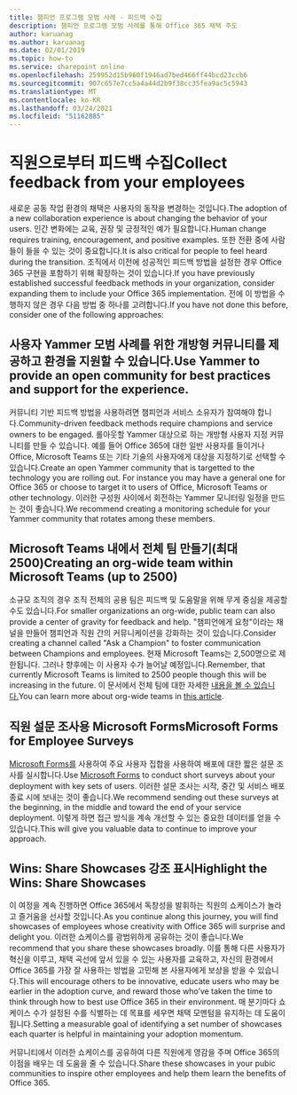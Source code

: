 ```yaml
---
title: 챔피언 프로그램 모범 사례 - 피드백 수집
description: 챔피언 프로그램 모범 사례를 통해 Office 365 채택 주도
author: karuanag
ms.author: karuanag
ms.date: 02/01/2019
ms.topic: how-to
ms.service: sharepoint online
ms.openlocfilehash: 259952d15b960f1946ad7bed466ff44bcd23ccb6
ms.sourcegitcommit: 907c657e7cc5a4a44d2b9f38cc35fea9ac5c5943
ms.translationtype: MT
ms.contentlocale: ko-KR
ms.lasthandoff: 03/24/2021
ms.locfileid: "51162885"
---
```

# <a name="collect-feedback-from-your-employees"></a><span data-ttu-id="cc6c6-103">직원으로부터 피드백 수집</span><span class="sxs-lookup"><span data-stu-id="cc6c6-103">Collect feedback from your employees</span></span>

<span data-ttu-id="cc6c6-104">새로운 공동 작업 환경의 채택은 사용자의 동작을 변경하는 것입니다.</span><span class="sxs-lookup"><span data-stu-id="cc6c6-104">The adoption of a new collaboration experience is about changing the behavior of your users.</span></span> <span data-ttu-id="cc6c6-105">인간 변화에는 교육, 권장 및 긍정적인 예가 필요합니다.</span><span class="sxs-lookup"><span data-stu-id="cc6c6-105">Human change requires training, encouragement, and positive examples.</span></span> <span data-ttu-id="cc6c6-106">또한 전환 중에 사람들이 들을 수 있는 것이 중요합니다.</span><span class="sxs-lookup"><span data-stu-id="cc6c6-106">It is also critical for people to feel heard during the transition.</span></span> <span data-ttu-id="cc6c6-107">조직에서 이전에 성공적인 피드백 방법을 설정한 경우 Office 365 구현을 포함하기 위해 확장하는 것이 있습니다.</span><span class="sxs-lookup"><span data-stu-id="cc6c6-107">If you have previously established successful feedback methods in your organization, consider expanding them to include your Office 365 implementation.</span></span> <span data-ttu-id="cc6c6-108">전에 이 방법을 수행하지 않은 경우 다음 방법 중 하나를 고려합니다.</span><span class="sxs-lookup"><span data-stu-id="cc6c6-108">If you have not done this before, consider one of the following approaches:</span></span>

## <a name="use-yammer-to-provide-an-open-community-for-best-practices-and-support-for-the-experience"></a><span data-ttu-id="cc6c6-109">사용자 Yammer 모범 사례를 위한 개방형 커뮤니티를 제공하고 환경을 지원할 수 있습니다.</span><span class="sxs-lookup"><span data-stu-id="cc6c6-109">Use Yammer to provide an open community for best practices and support for the experience.</span></span>
<span data-ttu-id="cc6c6-110">커뮤니티 기반 피드백 방법을 사용하려면 챔피언과 서비스 소유자가 참여해야 합니다.</span><span class="sxs-lookup"><span data-stu-id="cc6c6-110">Community-driven feedback methods require champions and service owners to be engaged.</span></span> <span data-ttu-id="cc6c6-111">롤아웃할 Yammer 대상으로 하는 개방형 사용자 지정 커뮤니티를 만들 수 있습니다.  예를 들어 Office 365에 대한 일반 사용자를 들이거나 Office, Microsoft Teams 또는 기타 기술의 사용자에게 대상을 지정하기로 선택할 수 있습니다.</span><span class="sxs-lookup"><span data-stu-id="cc6c6-111">Create an open Yammer community that is targetted to the technology you are rolling out.  For instance you may have a general one for Office 365 or choose to target it to users of Office, Microsoft Teams or other technology.</span></span>  <span data-ttu-id="cc6c6-112">이러한 구성원 사이에서 회전하는 Yammer 모니터링 일정을 만드는 것이 좋습니다.</span><span class="sxs-lookup"><span data-stu-id="cc6c6-112">We recommend creating a monitoring schedule for your Yammer community that rotates among these members.</span></span> 

## <a name="creating-an-org-wide-team-within-microsoft-teams-up-to-2500"></a><span data-ttu-id="cc6c6-113">Microsoft Teams 내에서 전체 팀 만들기(최대 2500)</span><span class="sxs-lookup"><span data-stu-id="cc6c6-113">Creating an org-wide team within Microsoft Teams (up to 2500)</span></span>
<span data-ttu-id="cc6c6-114">소규모 조직의 경우 조직 전체의 공용 팀은 피드백 및 도움말을 위해 무게 중심을 제공할 수도 있습니다.</span><span class="sxs-lookup"><span data-stu-id="cc6c6-114">For smaller organizations an org-wide, public team can also provide a center of gravity for feedback and help.</span></span>  <span data-ttu-id="cc6c6-115">"챔피언에게 요청"이라는 채널을 만들어 챔피언과 직원 간의 커뮤니케이션을 강화하는 것이 있습니다.</span><span class="sxs-lookup"><span data-stu-id="cc6c6-115">Consider creating a channel called "Ask a Champion" to foster communication between Champions and employees.</span></span>  <span data-ttu-id="cc6c6-116">현재 Microsoft Teams는 2,500명으로 제한됩니다. 그러나 향후에는 이 사용자 수가 늘어날 예정입니다.</span><span class="sxs-lookup"><span data-stu-id="cc6c6-116">Remember, that currently Microsoft Teams is limited to 2500 people though this will be increasing in the future.</span></span> <span data-ttu-id="cc6c6-117">이 문서에서 전체 팀에 대한 자세한 [내용을 볼 수 있습니다.](/microsoftteams/create-an-org-wide-team)</span><span class="sxs-lookup"><span data-stu-id="cc6c6-117">You can learn more about org-wide teams in [this article](/microsoftteams/create-an-org-wide-team).</span></span> 

## <a name="microsoft-forms-for-employee-surveys"></a><span data-ttu-id="cc6c6-118">직원 설문 조사용 Microsoft Forms</span><span class="sxs-lookup"><span data-stu-id="cc6c6-118">Microsoft Forms for Employee Surveys</span></span>

<span data-ttu-id="cc6c6-119">[Microsoft Forms를](https://support.office.com/forms) 사용하여 주요 사용자 집합을 사용하여 배포에 대한 짧은 설문 조사를 실시합니다.</span><span class="sxs-lookup"><span data-stu-id="cc6c6-119">Use [Microsoft Forms](https://support.office.com/forms) to conduct short surveys about your deployment with key sets of users.</span></span>  <span data-ttu-id="cc6c6-120">이러한 설문 조사는 시작, 중간 및 서비스 배포 종료 시에 보내는 것이 좋습니다.</span><span class="sxs-lookup"><span data-stu-id="cc6c6-120">We recommend sending out these surveys at the beginning, in the middle and toward the end of your service deployment.</span></span>  <span data-ttu-id="cc6c6-121">이렇게 하면 접근 방식을 계속 개선할 수 있는 중요한 데이터를 얻을 수 있습니다.</span><span class="sxs-lookup"><span data-stu-id="cc6c6-121">This will give you valuable data to continue to improve your approach.</span></span>  

## <a name="highlight-the-wins-share-showcases"></a><span data-ttu-id="cc6c6-122">Wins: Share Showcases 강조 표시</span><span class="sxs-lookup"><span data-stu-id="cc6c6-122">Highlight the Wins: Share Showcases</span></span>
<span data-ttu-id="cc6c6-123">이 여정을 계속 진행하면 Office 365에서 독창성을 발휘하는 직원의 쇼케이스가 놀라고 즐거움을 선사할 것입니다.</span><span class="sxs-lookup"><span data-stu-id="cc6c6-123">As you continue along this journey, you will find showcases of employees whose creativity with Office 365 will surprise and delight you.</span></span> <span data-ttu-id="cc6c6-124">이러한 쇼케이스를 광범위하게 공유하는 것이 좋습니다.</span><span class="sxs-lookup"><span data-stu-id="cc6c6-124">We recommend that you share these showcases broadly.</span></span> <span data-ttu-id="cc6c6-125">이를 통해 다른 사용자가 혁신을 이루고, 채택 곡선에 앞서 있을 수 있는 사용자를 교육하고, 자신의 환경에서 Office 365를 가장 잘 사용하는 방법을 고민해 본 사용자에게 보상을 받을 수 있습니다.</span><span class="sxs-lookup"><span data-stu-id="cc6c6-125">This will encourage others to be innovative, educate users who may be earlier in the adoption curve, and reward those who’ve taken the time to think through how to best use Office 365 in their environment.</span></span> <span data-ttu-id="cc6c6-126">매 분기마다 쇼케이스 수가 설정된 수를 식별하는 데 목표를 세우면 채택 모멘텀을 유지하는 데 도움이 됩니다.</span><span class="sxs-lookup"><span data-stu-id="cc6c6-126">Setting a measurable goal of identifying a set number of showcases each quarter is helpful in maintaining your adoption momentum.</span></span>

<span data-ttu-id="cc6c6-127">커뮤니티에서 이러한 쇼케이스를 공유하여 다른 직원에게 영감을 주며 Office 365의 이점을 배우는 데 도움을 줄 수 있습니다.</span><span class="sxs-lookup"><span data-stu-id="cc6c6-127">Share these showcases in your pubic communities to inspire other employees and help them learn the benefits of Office 365.</span></span>
